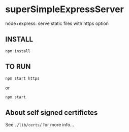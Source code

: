 # superSimpleExpressServer
node+express: serve static files with https option


## INSTALL

`npm install`


## TO RUN

`npm start https`

or 

`npm start`


## About self signed certifictes

See `./lib/certs/` for more info...